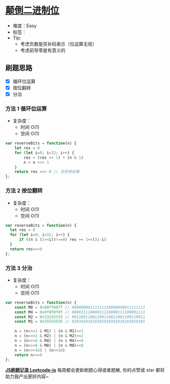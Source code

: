 # [颠倒二进制位](https://leetcode-cn.com/problems/reverse-bits/)

- 难度：Easy
- 标签：
- Tip:
    - 考虑负数是否补码表示（位运算无视）
    - 考虑前导零是有意义的

## 刷题思路

- [x] 循环位运算
- [x] 按位翻转
- [x] 分治

### 方法 1 循环位运算

- 复杂度：
    - 时间 O(1)
    - 空间 O(1)

``` js
var reverseBits = function(n) {
    let res = 0
    for (let i=0; i<32; i++) {
        res = (res << 1) + (n & 1)
        n = n >>> 1
    }
    return res >>> 0 // 无符号右移
};
```

### 方法 2 按位翻转

- 复杂度：
    - 时间 O(1)
    - 空间 O(1)

``` js
var reverseBits = function(n) {
  let res = 0
  for (let i=0; i<32; i++) {
      if ((n & (1<<i))!==0) res += 1<<(31-i)
  }
  return res>>>0
};
```

### 方法 3 分治

- 复杂度：
    - 时间 O(1)
    - 空间 O(1)

``` js
var reverseBits = function(n) {
    const M8 = 0x00ff00ff // 00000000111111110000000011111111
    const M4 = 0x0f0f0f0f // 00001111000011110000111100001111
    const M2 = 0x33333333 // 00110011001100110011001100110011
    const M1 = 0x55555555 // 01010101010101010101010101010101
    
    n = (n>>>1 & M1) | (n & M1)<<1
    n = (n>>>2 & M2) | (n & M2)<<2
    n = (n>>>4 & M4) | (n & M4)<<4
    n = (n>>>8 & M8) | (n & M8)<<8
    n = (n>>>16) | (n<<16)
    return n>>>0
};
```

**[JS刷题记录 Leetcode-js](https://github.com/Nodreame/leetcode-js)** 每周都会更新刷题心得或者题解, 你的点赞或 star 都将助力我产出更好内容~
